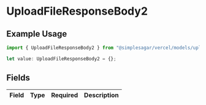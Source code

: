 # UploadFileResponseBody2

## Example Usage

```typescript
import { UploadFileResponseBody2 } from "@simplesagar/vercel/models/uploadfileop.js";

let value: UploadFileResponseBody2 = {};
```

## Fields

| Field       | Type        | Required    | Description |
| ----------- | ----------- | ----------- | ----------- |